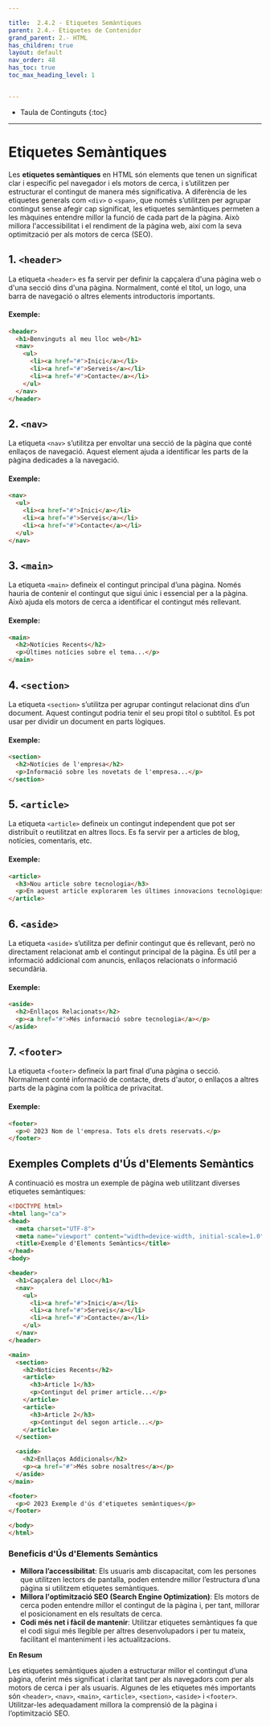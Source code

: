 ```yaml
---

title:  2.4.2 - Etiquetes Semàntiques
parent: 2.4.- Etiquetes de Contenidor
grand_parent: 2.- HTML
has_children: true
layout: default
nav_order: 48
has_toc: true
toc_max_heading_level: 1


---
```


* Taula de Continguts
{:toc}

---



# Etiquetes Semàntiques



Les **etiquetes semàntiques** en HTML són elements que tenen un significat clar i específic pel navegador i els motors de cerca, i s’utilitzen per estructurar el contingut de manera més significativa. A diferència de les etiquetes generals com `<div>` o `<span>`, que només s’utilitzen per agrupar contingut sense afegir cap significat, les etiquetes semàntiques permeten a les màquines entendre millor la funció de cada part de la pàgina. Això millora l'accessibilitat i el rendiment de la pàgina web, així com la seva optimització per als motors de cerca (SEO).

## 1. `<header>`
La etiqueta `<header>` es fa servir per definir la capçalera d'una pàgina web o d'una secció dins d'una pàgina. Normalment, conté el títol, un logo, una barra de navegació o altres elements introductoris importants.

#### Exemple:
```html
<header>
  <h1>Benvinguts al meu lloc web</h1>
  <nav>
    <ul>
      <li><a href="#">Inici</a></li>
      <li><a href="#">Serveis</a></li>
      <li><a href="#">Contacte</a></li>
    </ul>
  </nav>
</header>
```

## 2. `<nav>`
La etiqueta `<nav>` s’utilitza per envoltar una secció de la pàgina que conté enllaços de navegació. Aquest element ajuda a identificar les parts de la pàgina dedicades a la navegació.

#### Exemple:
```html
<nav>
  <ul>
    <li><a href="#">Inici</a></li>
    <li><a href="#">Serveis</a></li>
    <li><a href="#">Contacte</a></li>
  </ul>
</nav>
```

## 3. `<main>`
La etiqueta `<main>` defineix el contingut principal d’una pàgina. Només hauria de contenir el contingut que sigui únic i essencial per a la pàgina. Això ajuda els motors de cerca a identificar el contingut més rellevant.

#### Exemple:
```html
<main>
  <h2>Notícies Recents</h2>
  <p>Últimes notícies sobre el tema...</p>
</main>
```

## 4. `<section>`
La etiqueta `<section>` s’utilitza per agrupar contingut relacionat dins d’un document. Aquest contingut podria tenir el seu propi títol o subtítol. Es pot usar per dividir un document en parts lògiques.

#### Exemple:
```html
<section>
  <h2>Notícies de l'empresa</h2>
  <p>Informació sobre les novetats de l'empresa...</p>
</section>
```

## 5. `<article>`
La etiqueta `<article>` defineix un contingut independent que pot ser distribuït o reutilitzat en altres llocs. Es fa servir per a articles de blog, notícies, comentaris, etc.

#### Exemple:
```html
<article>
  <h3>Nou article sobre tecnologia</h3>
  <p>En aquest article explorarem les últimes innovacions tecnològiques...</p>
</article>
```

## 6. `<aside>`
La etiqueta `<aside>` s’utilitza per definir contingut que és rellevant, però no directament relacionat amb el contingut principal de la pàgina. És útil per a informació addicional com anuncis, enllaços relacionats o informació secundària.

#### Exemple:
```html
<aside>
  <h2>Enllaços Relacionats</h2>
  <p><a href="#">Més informació sobre tecnologia</a></p>
</aside>
```

## 7. `<footer>`
La etiqueta `<footer>` defineix la part final d’una pàgina o secció. Normalment conté informació de contacte, drets d'autor, o enllaços a altres parts de la pàgina com la política de privacitat.

#### Exemple:
```html
<footer>
  <p>© 2023 Nom de l'empresa. Tots els drets reservats.</p>
</footer>
```

## Exemples Complets d'Ús d'Elements Semàntics

A continuació es mostra un exemple de pàgina web utilitzant diverses etiquetes semàntiques:

```html
<!DOCTYPE html>
<html lang="ca">
<head>
  <meta charset="UTF-8">
  <meta name="viewport" content="width=device-width, initial-scale=1.0">
  <title>Exemple d'Elements Semàntics</title>
</head>
<body>

<header>
  <h1>Capçalera del Lloc</h1>
  <nav>
    <ul>
      <li><a href="#">Inici</a></li>
      <li><a href="#">Serveis</a></li>
      <li><a href="#">Contacte</a></li>
    </ul>
  </nav>
</header>

<main>
  <section>
    <h2>Notícies Recents</h2>
    <article>
      <h3>Article 1</h3>
      <p>Contingut del primer article...</p>
    </article>
    <article>
      <h3>Article 2</h3>
      <p>Contingut del segon article...</p>
    </article>
  </section>

  <aside>
    <h2>Enllaços Addicionals</h2>
    <p><a href="#">Més sobre nosaltres</a></p>
  </aside>
</main>

<footer>
  <p>© 2023 Exemple d'ús d'etiquetes semàntiques</p>
</footer>

</body>
</html>
```

### Beneficis d'Ús d'Elements Semàntics

- **Millora l’accessibilitat**: Els usuaris amb discapacitat, com les persones que utilitzen lectors de pantalla, poden entendre millor l’estructura d’una pàgina si utilitzem etiquetes semàntiques.
- **Millora l'optimització SEO (Search Engine Optimization)**: Els motors de cerca poden entendre millor el contingut de la pàgina i, per tant, millorar el posicionament en els resultats de cerca.
- **Codi més net i fàcil de mantenir**: Utilitzar etiquetes semàntiques fa que el codi sigui més llegible per altres desenvolupadors i per tu mateix, facilitant el manteniment i les actualitzacions.

**En Resum**

Les etiquetes semàntiques ajuden a estructurar millor el contingut d’una pàgina, oferint més significat i claritat tant per als navegadors com per als motors de cerca i per als usuaris. Algunes de les etiquetes més importants són `<header>`, `<nav>`, `<main>`, `<article>`, `<section>`, `<aside>` i `<footer>`. Utilitzar-les adequadament millora la comprensió de la pàgina i l’optimització SEO.


